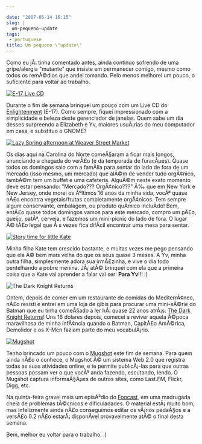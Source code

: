 ```yaml
---

date: "2007-05-14 16:15"
slug: |
  um-pequeno-update
tags:
 - portuguese
title: Um pequeno \"update\"
---
```


Como eu jÃ¡ tinha comentado antes, ainda continuo sofrendo de uma
gripe/alergia "mutante" que insiste em permanecer comigo, mesmo como
todos os remÃ©dios que andei tomando. Pelo menos melhorei um pouco, o
suficiente para voltar ao trabalho.

[![E-17 Live
CD](http://farm1.static.flickr.com/204/494306979_a4bb15b258.jpg)](http://www.flickr.com/photos/25563799@N00/494306979/)

Durante o fim de semana brinquei um pouco com um Live CD do
[Enlightenment](http://www4.get-e.org/) (E-17). Como sempre, fiquei
impressionado com a simplicidade e beleza deste gerenciador de janelas.
Quem sabe um dia desses surpreendo a Elizabeth e Yv, maiores usuÃ¡rias
do meu computador em casa, e substituo o GNOME?

[![Lazy Spring afternoon at Weaver Street
Market](http://farm1.static.flickr.com/189/486536682_6f3030a5df.jpg)](http://www.flickr.com/photos/25563799@N00/486536682/)

Os dias aqui na Carolina do Norte comeÃ§aram a ficar mais longos,
anunciando a chegada do verÃ£o (e da temporada de furacÃµes). Quase
todos os domingos saio com a famÃ­lia para sentar do lado de fora de um
mercado (isso mesmo, um mercado) que alÃ©m de vender tudo orgÃ¢nico,
tambÃ©m tem um buffet e uma cafeteria. AlguÃ©m neste exato momento deve
estar pensando: "Mercado??? OrgÃ¢nico???" Ã‰ que em New York e New
Jersey, onde morei os Ãºltimos 16 anos da minha vida, vocÃª quase nÃ£o
encontra vegetais/frutas completamente orgÃ¢nicos. Tem sempre algum
conservante, embalagem, ou produto quÃ­mico incluÃ­do! Bem, entÃ£o quase
todos domingos vamos para este mercado, compro um pÃ£o, queijo, patÃª,
cerveja, e fazemos um mini-picnic do lado de fora. O lugar Ã© tÃ£o legal
que Ã s vezes fica difÃ­cil encontrar uma mesa para sentar.

[![Story time for little
Kate](http://farm1.static.flickr.com/205/498158677_32c4ec85e0.jpg)](http://www.flickr.com/photos/25563799@N00/498158677/)

Minha filha Kate tem crescido bastante, e muitas vezes me pego pensando
que ela Ã© bem mais velha do que os seus quase 3 meses. A Yv, minha
outra filha, simplesmente adora sua irmÃ£zinha, e vive o dia todo
pentelhando a pobre menina. JÃ¡ atÃ© brinquei com ela que a primeira
coisa que a Kate vai aprender a falar vai ser: **Para Yv**!!! :)

![The Dark Knight
Returns](http://upload.wikimedia.org/wikipedia/en/thumb/7/77/Dark_knight_returns.jpg/225px-Dark_knight_returns.jpg)

Ontem, depois de comer em um restaurante de comidas do MediterrÃ¢neo,
nÃ£o resisti e entrei em uma loja de gibis para procurar uma mini-sÃ©rie
do Batman que eu tinha comeÃ§ado a ler hÃ¡ quase 22 anos atrÃ¡s: [The
Dark Knight
Returns](http://en.wikipedia.org/wiki/The_Dark_Knight_Returns)! Uns 16
dolares depois, comecei a reviver aquela Ã©poca maravilhosa de minha
infÃ¢ncia quando o Batman, CapitÃ£o AmÃ©rica, Demolidor e os X-Men
faziam parte do meu vocabulÃ¡rio.

[![Mugshot](http://farm1.static.flickr.com/204/498168084_1a57ad61f5.jpg)](http://www.flickr.com/photos/25563799@N00/498168084/)

Tenho brincado um pouco com o [Mugshot](http://www.mugshot.org) este fim
de semana. Para quem ainda nÃ£o o conhece, o Mugshot Ã© um sistema Web
2.0 que registra todas as suas atividades online, e te permite
publicÃ¡-las para que outras pessoas possam ver o que vocÃª anda
fazendo, escutando, lendo. O Mugshot captura informaÃ§Ãµes de outros
sites, como Last.FM, Flickr, Digg, etc.

Na quinta-feira gravei mais um episÃ³dio do
[Foocast](http://foocast.wordpress.com), em uma madrugada cheia de
problemas tÃ©cnicos e dificuladades. O material estÃ¡ muito bom, mas
infelizmente ainda nÃ£o conseguimos editar os vÃ¡rios pedaÃ§os e a
versÃ£o 0.2 nÃ£o estarÃ¡ disponÃ­vel provavelmente atÃ© o final desta
semana.

Bem, melhor eu voltar para o trabalho. :)
